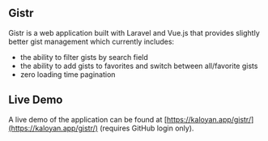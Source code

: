 ## Gistr

Gistr is a web application built with Laravel and Vue.js that provides slightly better gist management which currently includes:

* the ability to filter gists by search field
* the ability to add gists to favorites and switch between all/favorite gists
* zero loading time pagination

## Live Demo

A live demo of the application can be found at [https://kaloyan.app/gistr/](https://kaloyan.app/gistr/) (requires GitHub login only).
